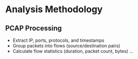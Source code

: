# Analysis Methodology

## PCAP Processing
- Extract IP, ports, protocols, and timestamps
- Group packets into flows (source/destination pairs)
- Calculate flow statistics (duration, packet count, bytes)
...